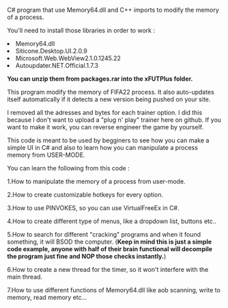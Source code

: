 

C# program that use Memory64.dll and C++ imports to modify the memory of a process.

You'll need to install those libraries in order to work : 

  <li>Memory64.dll</li>
  <li>Siticone.Desktop.UI.2.0.9</li>
  <li>Microsoft.Web.WebView2.1.0.1245.22</li>
  <li>Autoupdater.NET.Official.1.7.3</li>

**You can unzip them from packages.rar into the xFUTPlus folder.**

This program modify the memory of FIFA22 process. It also auto-updates itself automatically if it detects a new version being pushed on your site.

I removed all the adresses and bytes for each trainer option. I did this because I don't want to upload a "plug n' play" trainer here on github. If you want to make it work, you can reverse engineer the game by yourself.

This code is meant to be used by begginers to see how you can make a simple UI in C# and also to learn how you can manipulate a process memory from USER-MODE.

You can learn the following from this code :

1.How to manipulate the memory of a process from user-mode.

2.How to create customizable hotkeys for every option.

3.How to use PINVOKES, so you can use VirtualFreeEx in C#.

4.How to create different type of menus, like a dropdown list, buttons etc..

5.How to search for different "cracking" programs and when it found something, it will BSOD the computer. (**Keep in mind this is just a simple code example, anyone with half of their brain functional will decompile the program just fine and NOP those checks instantly.**)

6.How to create a new thread for the timer, so it won't interfere with the main thread.

7.How to use different functions of Memory64.dll like aob scanning, write to memory, read memory etc...




